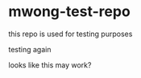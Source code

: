 # mwong-test-repo
this repo is used for testing purposes 


testing again


looks like this may work?
